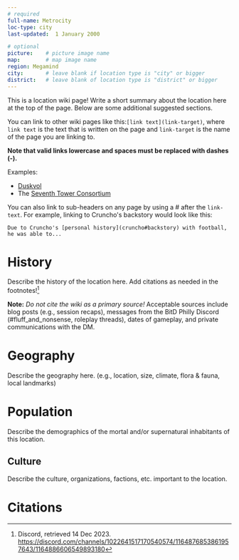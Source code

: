 ```yaml
---
# required
full-name: Metrocity
loc-type: city
last-updated:  1 January 2000

# optional
picture:    # picture image name
map:        # map image name
region: Megamind
city:       # leave blank if location type is "city" or bigger
district:   # leave blank of location type is "district" or bigger
---
```


This is a location wiki page! Write a short summary about the location here at the top of the page. Below are some additional suggested sections.

You can link to other wiki pages like this:`[link text](link-target)`, where `link text` is the text that is written on the page and `link-target` is the name of the page you are linking to.

**Note that valid links lowercase and spaces must be replaced with dashes (-).**

Examples:
* [Duskvol](duskvol)
* The [Seventh Tower Consortium](seventh-tower)

You can also link to sub-headers on any page by using a # after the `link-text`. For example, linking to Cruncho's backstory would look like this:

`Due to Cruncho's [personal history](cruncho#backstory) with football, he was able to...`


# History
Describe the history of the location here. Add citations as needed in the footnotes![^my-footnote]

**Note:** _Do not cite the wiki as a primary source!_ Acceptable sources include blog posts (e.g., session recaps), messages from the BitD Philly Discord (#fluff_and_nonsense, roleplay threads), dates of gameplay, and private communications with the DM.

# Geography
Describe the geography here. (e.g., location, size, climate, flora & fauna, local landmarks)

# Population
Describe the demographics of the mortal and/or supernatural inhabitants of this location.

## Culture
Describe the culture, organizations, factions, etc. important to the location.


# Citations
[^my-footnote]: Discord, retrieved 14 Dec 2023. <https://discord.com/channels/1022641517170540574/1164876853861957643/1164886606549893180>